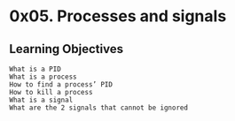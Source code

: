 # 0x05. Processes and signals
## Learning Objectives

    What is a PID
    What is a process
    How to find a process’ PID
    How to kill a process
    What is a signal
    What are the 2 signals that cannot be ignored


